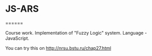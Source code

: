 # JS-ARS
======

Course work. Implementation of "Fuzzy Logic" system.
Language - JavaScript.

You can try this on http://nrsu.bstu.ru/chap27.html
